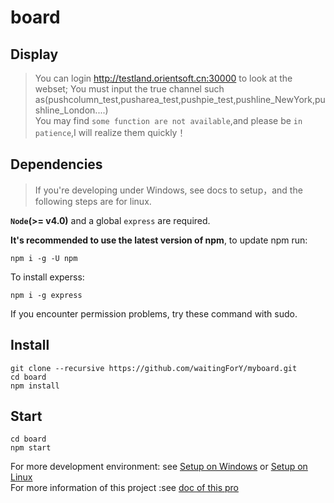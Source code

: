 # board

## Display   
> You can login http://testland.orientsoft.cn:30000 to look at the webset;
> You must input the true channel such as(pushcolumn_test,pusharea_test,pushpie_test,pushline_NewYork,pushline_London....)  
> You may find `some function are not available`,and please be `in patience`,I will realize them quickly！

## Dependencies

> If you're developing under Windows, see docs to setup，and the following steps are for linux.

**`Node`(>= v4.0)** and a global `express` are required.

**It's recommended to use the latest version of npm**, to update npm run:

```
npm i -g -U npm
```

To install experss:

```
npm i -g express
```

If you encounter permission problems, try these command with sudo.


## Install

```
git clone --recursive https://github.com/waitingForY/myboard.git
cd board
npm install
```
## Start
```
cd board
npm start
```
For more development environment: see [Setup on Windows](doc/dev/windows.md) or [Setup on Linux](doc/dev/linux.md)     
For more information of this project :see [doc of this pro](doc/SUMRASE.md)
